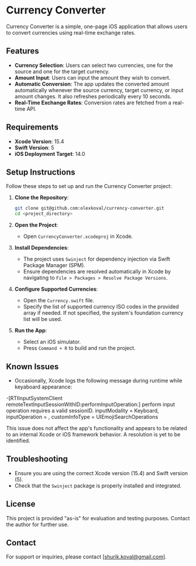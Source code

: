 
# Currency Converter

Currency Converter is a simple, one-page iOS application that allows users to convert currencies using real-time exchange rates.

## Features
- **Currency Selection**: Users can select two currencies, one for the source and one for the target currency.
- **Amount Input**: Users can input the amount they wish to convert.
- **Automatic Conversion**: The app updates the converted amount automatically whenever the source currency, target currency, or input amount changes. It also refreshes periodically every 10 seconds.
- **Real-Time Exchange Rates**: Conversion rates are fetched from a real-time API.

## Requirements
- **Xcode Version**: 15.4
- **Swift Version**: 5
- **iOS Deployment Target**: 14.0

## Setup Instructions
Follow these steps to set up and run the Currency Converter project:

1. **Clone the Repository**:
   ```bash
   git clone git@github.com:olexkoval/currency-converter.git
   cd <project_directory>
   ```

2. **Open the Project**:
   - Open `CurrencyConverter.xcodeproj` in Xcode.

3. **Install Dependencies**:
   - The project uses `Swinject` for dependency injection via Swift Package Manager (SPM).
   - Ensure dependencies are resolved automatically in Xcode by navigating to `File > Packages > Resolve Package Versions`.

4. **Configure Supported Currencies**:
   - Open the `Currency.swift` file.
   - Specify the list of supported currency ISO codes in the provided array if needed. If not specified, the system's foundation currency list will be used.

5. **Run the App**:
   - Select an iOS simulator.
   - Press `Command + R` to build and run the project.

## Known Issues
- Occasionally, Xcode logs the following message during runtime while keyaboard appearance:

-[RTIInputSystemClient remoteTextInputSessionWithID:performInputOperation:]  perform input operation requires a valid sessionID. inputModality = Keyboard, inputOperation = <null selector>, customInfoType = UIEmojiSearchOperations

  This issue does not affect the app's functionality and appears to be related to an internal Xcode or iOS framework behavior. A resolution is yet to be identified.

## Troubleshooting
- Ensure you are using the correct Xcode version (15.4) and Swift version (5).
- Check that the `Swinject` package is properly installed and integrated.

## License
This project is provided "as-is" for evaluation and testing purposes. Contact the author for further use.

## Contact
For support or inquiries, please contact [shurik.koval@gmail.com].
